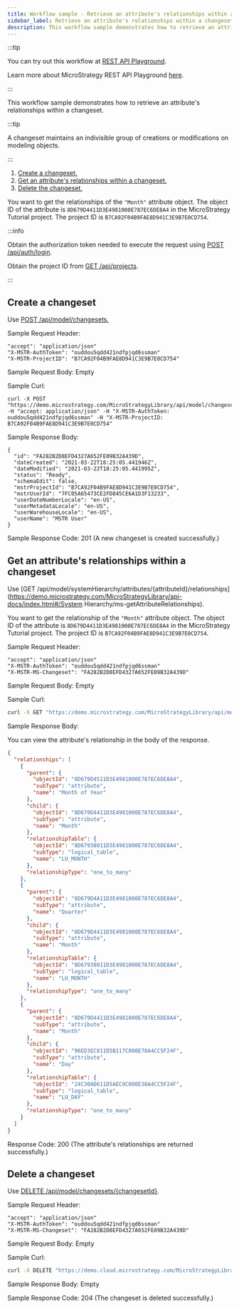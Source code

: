 ```yaml
---
title: Workflow sample - Retrieve an attribute's relationships within a changeset
sidebar_label: Retrieve an attribute's relationships within a changeset
description: This workflow sample demonstrates how to retrieve an attribute's relationships within a changeset.
---
```


:::tip

You can try out this workflow at [REST API Playground](https://www.postman.com/microstrategysdk/workspace/microstrategy-rest-api/folder/16131298-8b42c446-de96-4899-b3c1-005f25702596?ctx=documentation).

Learn more about MicroStrategy REST API Playground [here](/docs/getting-started/playground.md).

:::

This workflow sample demonstrates how to retrieve an attribute's relationships within a changeset.

:::tip

A changeset maintains an indivisible group of creations or modifications on modeling objects.

:::

1. [Create a changeset.](#create-a-changeset)
1. [Get an attribute's relationships within a changeset.](#get-an-attributes-relationships-within-a-changeset)
1. [Delete the changeset.](#delete-a-changeset)

You want to get the relationships of the `"Month"` attribute object. The object ID of the attribute is `8D679D4411D3E4981000E787EC6DE8A4` in the MicroStrategy Tutorial project. The project ID is `B7CA92F04B9FAE8D941C3E9B7E0CD754`.

:::info

Obtain the authorization token needed to execute the request using [POST /api/auth/login](https://demo.microstrategy.com/MicroStrategyLibrary/api-docs/index.html#/Authentication/postLogin).

Obtain the project ID from [GET /api/projects](https://demo.microstrategy.com/MicroStrategyLibrary/api-docs/index.html#/Projects/getProjects_1).

:::

## Create a changeset

Use [POST /api/model/changesets.](https://demo.microstrategy.com/MicroStrategyLibrary/api-docs/index.html#/Changesets/ms-createChangeset)

Sample Request Header:

```http
"accept": "application/json"
"X-MSTR-AuthToken": "ouddou5qdd421ndfpjqd6ssman"
"X-MSTR-ProjectID": "B7CA92F04B9FAE8D941C3E9B7E0CD754"
```

Sample Request Body: Empty

Sample Curl:

```http
curl -X POST "https://demo.microstrategy.com/MicroStrategyLibrary/api/model/changesets" -H "accept: application/json" -H "X-MSTR-AuthToken: ouddou5qdd421ndfpjqd6ssman" -H "X-MSTR-ProjectID: B7CA92F04B9FAE8D941C3E9B7E0CD754"
```

Sample Response Body:

```http
{
  "id": "FA282B2D8EFD4327A652FE09B32A439D",
  "dateCreated": "2021-03-22T18:25:05.441946Z",
  "dateModified": "2021-03-22T18:25:05.441995Z",
  "status": "Ready",
  "schemaEdit": false,
  "mstrProjectId": "B7CA92F04B9FAE8D941C3E9B7E0CD754",
  "mstrUserId": "7FC05A65473CE2FD845CE6A1D3F13233",
  "userDateNumberLocale": "en-US",
  "userMetadataLocale": "en-US",
  "userWarehouseLocale": "en-US",
  "userName": "MSTR User"
}
```

Sample Response Code: 201 (A new changeset is created successfully.)

## Get an attribute's relationships within a changeset

Use [GET /api/model/systemHierarchy/attributes/{attributeId}/relationships](<https://demo.microstrategy.com/MicroStrategyLibrary/api-docs/index.html#/System> Hierarchy/ms-getAttributeRelationships).

You want to get the relationship of the `"Month"` attribute object. The object ID of the attribute is `8D679D4411D3E4981000E787EC6DE8A4` in the MicroStrategy Tutorial project. The project ID is `B7CA92F04B9FAE8D941C3E9B7E0CD754`.

Sample Request Header:

```http
"accept": "application/json"
"X-MSTR-AuthToken": "ouddou5qdd421ndfpjqd6ssman"
"X-MSTR-MS-Changeset": "FA282B2D8EFD4327A652FE09B32A439D"
```

Sample Request Body: Empty

Sample Curl:

```bash
curl -X GET "https://demo.microstrategy.com/MicroStrategyLibrary/api/model/systemHierarchy/attributes/8D679D4411D3E4981000E787EC6DE8A4/relationships" -H "accept: application/json" -H "X-MSTR-AuthToken: ouddou5qdd421ndfpjqd6ssman" -H "X-MSTR-MS-Changeset: FA282B2D8EFD4327A652FE09B32A439D"
```

Sample Response Body:

You can view the attribute's relationship in the body of the response.

```json
{
  "relationships": [
    {
      "parent": {
        "objectId": "8D679D4511D3E4981000E787EC6DE8A4",
        "subType": "attribute",
        "name": "Month of Year"
      },
      "child": {
        "objectId": "8D679D4411D3E4981000E787EC6DE8A4",
        "subType": "attribute",
        "name": "Month"
      },
      "relationshipTable": {
        "objectId": "8D67938011D3E4981000E787EC6DE8A4",
        "subType": "logical_table",
        "name": "LU_MONTH"
      },
      "relationshipType": "one_to_many"
    },
    {
      "parent": {
        "objectId": "8D679D4A11D3E4981000E787EC6DE8A4",
        "subType": "attribute",
        "name": "Quarter"
      },
      "child": {
        "objectId": "8D679D4411D3E4981000E787EC6DE8A4",
        "subType": "attribute",
        "name": "Month"
      },
      "relationshipTable": {
        "objectId": "8D67938011D3E4981000E787EC6DE8A4",
        "subType": "logical_table",
        "name": "LU_MONTH"
      },
      "relationshipType": "one_to_many"
    },
    {
      "parent": {
        "objectId": "8D679D4411D3E4981000E787EC6DE8A4",
        "subType": "attribute",
        "name": "Month"
      },
      "child": {
        "objectId": "96ED3EC811D5B117C000E78A4CC5F24F",
        "subType": "attribute",
        "name": "Day"
      },
      "relationshipTable": {
        "objectId": "24C30AD611D5AEC9C000E38A4CC5F24F",
        "subType": "logical_table",
        "name": "LU_DAY"
      },
      "relationshipType": "one_to_many"
    }
  ]
}
```

Response Code: 200 (The attribute's relationships are returned successfully.)

## Delete a changeset

Use [DELETE /api/model/changesets/{changesetId}](https://demo.microstrategy.com/MicroStrategyLibrary/api-docs/index.html#/Changesets/ms-deleteChangeset).

Sample Request Header:

```http
"accept": "application/json"
"X-MSTR-AuthToken": "ouddou5qdd421ndfpjqd6ssman"
"X-MSTR-MS-Changeset": "FA282B2D8EFD4327A652FE09B32A439D"
```

Sample Request Body: Empty

Sample Curl:

```bash
curl -X DELETE "https://demo.cloud.microstrategy.com/MicroStrategyLibrary/api/model/changesets/FA282B2D8EFD4327A652FE09B32A439D" -H "accept: \*/\*" -H "X-MSTR-AuthToken: ouddou5qdd421ndfpjqd6ssman" -H "X-MSTR-MS-Changeset: FA282B2D8EFD4327A652FE09B32A439D"
```

Sample Response Body: Empty

Sample Response Code: 204 (The changeset is deleted successfully.)
